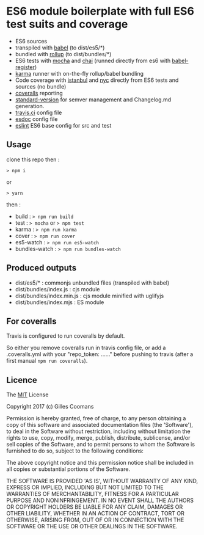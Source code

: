 # ES6 module boilerplate with full ES6 test suits and coverage

- ES6 sources
- transpiled with [babel](https://babeljs.io) (to dist/es5/*)
- bundled with [rollup](https://github.com/rollup/rollup) (to dist/bundles/*)
- ES6 tests with [mocha](https://mochajs.org) and [chai](http://chaijs.com/) (runned directly from es6 with [babel-register](https://babeljs.io/docs/usage/babel-register/))
- [karma](http://karma-runner.github.io) runner with on-the-fly rollup/babel bundling
- Code coverage with [istanbul](https://istanbul.js.org/) and [nyc](https://github.com/istanbuljs/nyc) directly from ES6 tests and sources (no bundle)
- [coveralls](https://coveralls.io) reporting
- [standard-version](https://github.com/conventional-changelog/standard-version) for semver management and Changelog.md generation.
- [travis.ci](https://travis-ci.org/) config file
- [esdoc](https://esdoc.org) config file
- [eslint](http://eslint.org) ES6 base config for src and test

## Usage

clone this repo then :

```
> npm i 
```

or

```
> yarn
```

then :

- build : `> npm run build`
- test :  `> mocha` or `> npm test`
- karma : `> npm run karma`
- cover : `> npm run cover`
- es5-watch : `> npm run es5-watch`
- bundles-watch : `> npm run bundles-watch`

## Produced outputs

- dist/es5/* : commonjs unbundled files (transpiled with babel)
- dist/bundles/index.js : cjs module
- dist/bundles/index.min.js : cjs module minified with uglifyjs
- dist/bundles/index.mjs : ES module

## For coveralls 

Travis is configured to run coveralls by default.

So either you remove coveralls run in travis config file, or add a .coveralls.yml with your "repo_token: ......" before pushing to travis (after a first manual `npm run coveralls`).


## Licence

The [MIT](http://opensource.org/licenses/MIT) License

Copyright 2017 (c) Gilles Coomans

Permission is hereby granted, free of charge, to any person obtaining a copy of this software and associated documentation files (the 'Software'), to deal in the Software without restriction, including without limitation the rights to use, copy, modify, merge, publish, distribute, sublicense, and/or sell copies of the Software, and to permit persons to whom the Software is furnished to do so, subject to the following conditions:

The above copyright notice and this permission notice shall be included in all copies or substantial portions of the Software.

THE SOFTWARE IS PROVIDED 'AS IS', WITHOUT WARRANTY OF ANY KIND, EXPRESS OR IMPLIED, INCLUDING BUT NOT LIMITED TO THE WARRANTIES OF MERCHANTABILITY, FITNESS FOR A PARTICULAR PURPOSE AND NONINFRINGEMENT. IN NO EVENT SHALL THE AUTHORS OR COPYRIGHT HOLDERS BE LIABLE FOR ANY CLAIM, DAMAGES OR OTHER LIABILITY, WHETHER IN AN ACTION OF CONTRACT, TORT OR OTHERWISE, ARISING FROM, OUT OF OR IN CONNECTION WITH THE SOFTWARE OR THE USE OR OTHER DEALINGS IN THE SOFTWARE.
